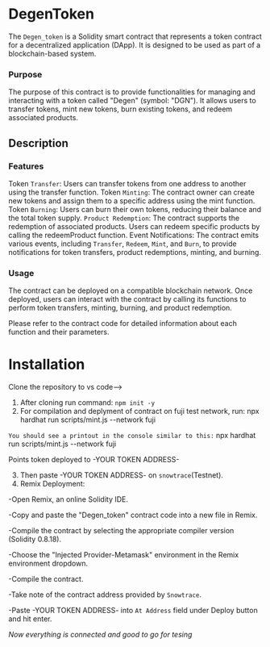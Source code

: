 # DegenToken
The `Degen_token` is a Solidity smart contract that represents a token contract for a decentralized application (DApp). It is designed to be used as part of a blockchain-based system.
### Purpose
The purpose of this contract is to provide functionalities for managing and interacting with a token called "Degen" (symbol: "DGN"). It allows users to transfer tokens, mint new tokens, burn existing tokens, and redeem associated products.

## Description
### Features
Token `Transfer`: Users can transfer tokens from one address to another using the transfer function.
Token `Minting`: The contract owner can create new tokens and assign them to a specific address using the mint function.
Token `Burning`: Users can burn their own tokens, reducing their balance and the total token supply.
`Product Redemption`: The contract supports the redemption of associated products. Users can redeem specific products by calling the redeemProduct function.
Event Notifications: The contract emits various events, including `Transfer`, `Redeem`, `Mint`, and `Burn`, to provide notifications for token transfers, product redemptions, minting, and burning.
### Usage
The contract can be deployed on a compatible blockchain network. Once deployed, users can interact with the contract by calling its functions to perform token transfers, minting, burning, and product redemption.

Please refer to the contract code for detailed information about each function and their parameters.

# Installation

Clone the repository to vs code-->
1. After cloning run command: ` npm init -y `
2. For compilation and deplyment of contract on fuji test network, run: npx hardhat run scripts/mint.js --network fuji
 
`You should see a printout in the console similar to this:`
npx hardhat run scripts/mint.js --network fuji

Points token deployed to -YOUR TOKEN ADDRESS-

3. Then paste -YOUR TOKEN ADDRESS- on `snowtrace`(Testnet).
4. Remix Deployment:

-Open Remix, an online Solidity IDE.

-Copy and paste the "Degen_token" contract code into a new file in Remix.

-Compile the contract by selecting the appropriate compiler version (Solidity 0.8.18).

-Choose the "Injected Provider-Metamask" environment in the Remix environment dropdown.

-Compile the contract.

-Take note of the contract address provided by `Snowtrace`.

-Paste -YOUR TOKEN ADDRESS- into `At Address` field under Deploy button and hit enter. 

*Now everything is connected and good to go for tesing*


